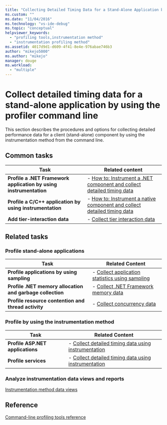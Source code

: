 ```yaml
---
title: "Collecting Detailed Timing Data for a Stand-Alone Application by Using the Profiler Command Line | Microsoft Docs"
ms.custom: ""
ms.date: "11/04/2016"
ms.technology: "vs-ide-debug"
ms.topic: "conceptual"
helpviewer_keywords: 
  - "profiling tools,instrumentation method"
  - "instrumentation profiling method"
ms.assetid: 4017d9d1-d609-4f41-8e4e-976abae746b3
author: "mikejo5000"
ms.author: "mikejo"
manager: douge
ms.workload: 
  - "multiple"
---
```

# Collect detailed timing data for a stand-alone application by using the profiler command line
This section describes the procedures and options for collecting detailed performance data for a client (stand-alone) component by using the instrumentation method from the command line.  
  
## Common tasks  
  
|Task|Related content|  
|----------|---------------------|  
|**Profile a .NET Framework application by using instrumentation**|-   [How to: Instrument a .NET component and collect detailed timing data](../profiling/how-to-instrument-a-native-component-and-collect-timing-data.md)|  
|**Profile a C/C++ application by using instrumentation**|-   [How to: Instrument a native component and collect detailed timing data](../profiling/how-to-instrument-a-native-stand-alone-component-and-collect-timing-data-with-the-profiler-from-the-command-line.md)|  
|**Add tier-interaction data**|-   [Collect tier interaction data](../profiling/adding-tier-interaction-data-from-the-command-line.md)|  
  
## Related tasks
  
### Profile stand-alone applications  
  
|Task|Related Content|  
|----------|---------------------|  
|**Profile applications by using sampling**|-   [Collect application statistics using sampling](../profiling/collecting-application-statistics-for-stand-alone-applications.md)|  
|**Profile .NET memory allocation and garbage collection**|-   [Collect .NET Framework memory data](../profiling/collecting-dotnet-framework-memory-data-for-stand-alone-applications.md)|  
|**Profile resource contention and thread activity**|-   [Collect concurrency data](../profiling/collecting-concurrency-data-for-stand-alone-applications.md)|  
  
### Profile by using the instrumentation method  
  
|Task|Related Content|  
|----------|---------------------|  
|**Profile ASP.NET applications**|-   [Collect detailed timing data using instrumentation](../profiling/collecting-detailed-timing-data-aspnet-profiler-instrumentation-method.md)|  
|**Profile services**|-   [Collect detailed timing data using instrumentation](../profiling/collecting-detailed-timing-data-for-services-by-using-the-instrumentation-method.md)|  
  
### Analyze instrumentation data views and reports  
 [Instrumentation method data views](../profiling/instrumentation-method-data-views.md)  
  
## Reference  
 [Command-line profiling tools reference](../profiling/command-line-profiling-tools-reference.md)